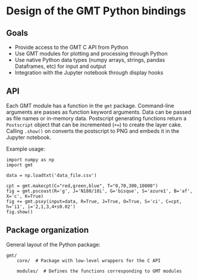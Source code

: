 # Design of the GMT Python bindings


## Goals

* Provide access to the GMT C API from Python
* Use GMT modules for plotting and processing through Python
* Use native Python data types (numpy arrays, strings, pandas Dataframes, etc)
  for input and output
* Integration with the Jupyter notebook through display hooks


## API

Each GMT module has a function in the `gmt` package.
Command-line arguments are passes as function keyword arguments.
Data can be passed as file names or in-memory data.
Postscript generating functions return a `Postscript` object that can be
incremented (`+=`) to create the layer cake.
Calling `.show()` on converts the postscript to PNG and embeds it in the
Jupyter notebook.

Example usage:

    import numpy as np
    import gmt

    data = np.loadtxt('data_file.csv')

    cpt = gmt.makecpt(C="red,green,blue", T="0,70,300,10000")
    fig = gmt.pscoast(R='g', J='N180/10i', G='bisque', S='azure1', B='af', X='c', K=True)
    fig += gmt.psxy(input=data, R=True, J=True, O=True, S='ci', C=cpt, h='i1', i='2,1,3,4+s0.02')
    fig.show()



## Package organization

General layout of the Python package:


    gmt/
        core/  # Package with low-level wrappers for the C API

        modules/  # Defines the functions corresponding to GMT modules
